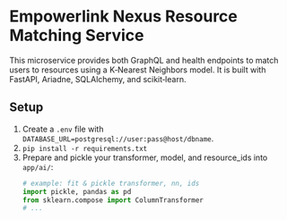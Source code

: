 # Empowerlink Nexus Resource Matching Service

This microservice provides both GraphQL and health endpoints to match users to resources using a K‑Nearest Neighbors model. It is built with FastAPI, Ariadne, SQLAlchemy, and scikit‑learn.

## Setup
1. Create a `.env` file with `DATABASE_URL=postgresql://user:pass@host/dbname`.
2. `pip install -r requirements.txt`
3. Prepare and pickle your transformer, model, and resource_ids into `app/ai/`:
   ```python
   # example: fit & pickle transformer, nn, ids
   import pickle, pandas as pd
   from sklearn.compose import ColumnTransformer
   # ...
